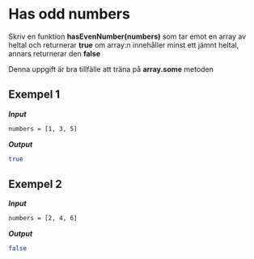 # Has odd numbers

Skriv en funktion **hasEvenNumber(numbers)** som tar emot en array av heltal och returnerar **true** om array:n innehåller minst ett jämnt heltal, annars returnerar den **false**

Denna uppgift är bra tillfälle att träna på **array.some** metoden

## Exempel 1

**_Input_**

```bash
numbers = [1, 3, 5]
```

**_Output_**

```bash
true
```

## Exempel 2

**_Input_**

```bash
numbers = [2, 4, 6]
```

**_Output_**

```bash
false
```
